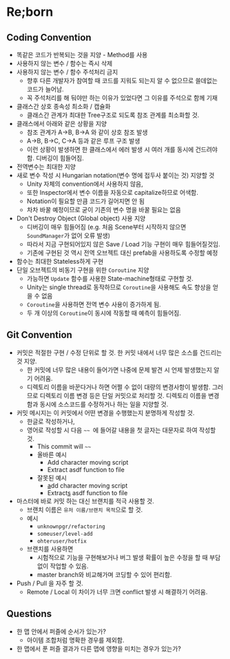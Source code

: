 # Re;born



## Coding Convention

- 똑같은 코드가 반복되는 것을 지양 - Method를 사용
- 사용하지 않는 변수 / 함수는 즉시 삭제
- 사용하지 않는 변수 / 함수 주석처리 금지
  - 향후 다른 개발자가 참여할 때 코드를 지워도 되는지 알 수 없으므로 쓸데없는 코드가 늘어남.
  - 꼭 주석처리를 해 둬야만 하는 이유가 있었다면 그 이유를 주석으로 함께 기재
- 클래스간 상호 종속성  최소화 / 캡슐화
  - 클래스간 관계가 최대한 Tree구조로 되도록 참조 관계를 최소화할 것.
- 클래스에서 아래와 같은 상황을 지양
  - 참조 관계가 A->B, B->A 와 같이 상호 참조 발생
  - A->B, B->C, C->A 등과 같은 루프 구조 발생
  - 이런 상황이 발생하면 한 클래스에서 에러 발생 시 여러 개를 동시에 건드려야 함. 디버깅이 힘들어짐.
- 전역변수는 최대한 지양
- 새로 변수 작성 시 Hungarian notation(변수 명에 접두사 붙이는 것) 지양할 것
  - Unity 자체의 convention에서 사용하지 않음,
  - 또한 Inspector에서 변수 이름을 자동으로 capitalize하므로 어색함.
  - Notation이 필요할 만큼 코드가 길어지면 안 됨
  - 차차 바꿀 예정이므로 굳이 기존의 변수 명을 바꿀 필요는 없음
- Don't Destroy Object (Global object) 사용 지양
  - 디버깅이 매우 힘들어짐 (e.g. 처음 Scene부터 시작하지 않으면 `SoundManager`가 없어 오류 발생)
  - 따라서 지금 구현되어있지 않은 Save / Load 기능 구현이 매우 힘들어질것임.
  - 기존에 구현된 것 역시 전역 오브젝트 대신 prefab을 사용하도록 수정할 예정
- 함수는 최대한 Stateless하게 구현
- 단일 오브젝트의 비동기 구현을 위한 `Coroutine` 지양
  - 가능하면 `Update` 함수를 사용한 State-machine형태로 구현할 것.
  - Unity는 single thread로 동작하므로 `Coroutine`을 사용해도 속도 향상을 얻을 수 없음
  - `Coroutine`을 사용하면 전역 변수 사용이 증가하게 됨.
  - 두 개 이상의 `Coroutine`이 동시에 작동할 때 예측이 힘들어짐.

## Git Convention

- 커밋은 적절한 구현 / 수정 단위로 할 것. 한 커밋 내에서 너무 많은 소스를 건드리는 것 지양.
  - 한 커밋에 너무 많은 내용이 들어가면 나중에 문제 발견 시 언제 발생했는지 알기 어려움.
  - 디렉토리 이름을 바꾼다거나 하면 어쩔 수 없이 대량의 변경사항이 발생함. 그러므로 디렉토리 이름 변경 등은 단일 커밋으로 처리할 것. 디렉토리 이름을 변경함과 동시에 소스코드를 수정하거나 하는 일을 지양할 것.
- 커밋 메시지는 이 커밋에서 어떤 변경을 수행했는지 분명하게 작성할 것.
  - 한글로 작성하거나,
  - 영어로 작성할 시 다음 `~~ `에 들어갈 내용을 첫 글자는 대문자로 하여 작성할 것.
    - This commit will `~~`
    - 올바른 예시
      - Add character moving script
      - Extract asdf function to file
    - 잘못된 예시
      - <u>a</u>dd character moving script
      - Extract<u>s</u> asdf function to file
- 마스터에 바로 커밋 하는 대신 브랜치를 적극 사용할 것.
  - 브랜치 이름은 `유저 이름/브랜치 목적`으로 할 것.
  - 예시
    - `unknownpgr/refactoring`
    - `someuser/level-add`
    - `ohteruser/hotfix`
  - 브랜치를 사용하면
    - 시험적으로 기능을 구현해보거나 버그 발생 확률이 높은 수정을 할 때 부담 없이 작업할 수 있음.
    - master branch와 비교해가며 코딩할 수 있어 편리함.
- Push / Pull 을 자주 할 것.
  - Remote / Local 이 차이가 너무 크면 conflict 발생 시 해결하기 어려움.

## Questions

- 한 맵 안에서 퍼즐에 순서가 있는가?
  - 아이템 조합처럼 명확한 경우를 제외함.
- 한 맵에서 푼 퍼즐 결과가 다른 맵에 영향을 미치는 경우가 있는가?

